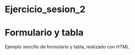 # Ejercicio_sesion_2
<h1>Formulario y tabla</h1>

Ejemplo sencillo de formulario y tabla, realizado con HTML.

